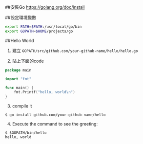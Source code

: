 
##安裝Go
https://golang.org/doc/install

##設定環境變數
```sh
export PATH=$PATH:/usr/local/go/bin
export GOPATH=$HOME/projects/go
```

##Hello World
1. 建立 `GOPATH/src/github.com/your-github-name/hello/hello.go`

2. 貼上下面的code

```go
package main

import "fmt"

func main() {
    fmt.Printf("hello, world\n")
}
```

3. compile it

```
$ go install github.com/your-github-name/hello
```

4. Execute the command to see the greeting:

```
$ $GOPATH/bin/hello
hello, world
```